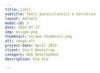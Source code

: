 ```yaml
---
title: Libri
subtitle: Testi parascolastici e narrativa
layout: default
modal-id: 2
date: 2014-07-17
img: escape.png
thumbnail: escape-thumbnail.png
alt: image-alt
project-date: April 2014
client: Start Bootstrap
category: Web Development
description: bla bla 

---
```

